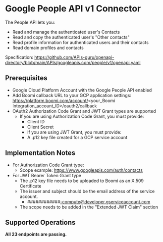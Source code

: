 # Google People API v1 Connector
The People API lets you:
+ Read and manage the authenticated user's Contacts
+ Read and copy the authenticated user's "Other contacts"
+ Read profile information for authenticated users and their contacts
+ Read domain profiles and contacts

Specification: https://github.com/APIs-guru/openapi-directory/blob/main/APIs/googleapis.com/people/v1/openapi.yaml

## Prerequisites
+ Google Cloud Platform Account with the Google People API enabled
+ Add Boomi callback URL to your GCP application settings: https://platform.boomi.com/account/<your_Boomi Integration_account_ID>/oauth2/callback
+ OAuth2 Authorization Code Grant and JWT Grant types are supported
    + If you are using Authorization Code Grant, you must provide:
        + Client ID
        + Client Secret
        + If you are using JWT Grant, you must provide:
        + A .p12 key file created for a GCP service account

## Implementation Notes
+ For Authorization Code Grant type:
    + Scope example: https://www.googleapis.com/auth/contacts
+ For JWT Bearer Token Grant type
    + The .p12 key file needs to be uploaded to Boomi as an X.509 Certificate
    + The issuer and subject should be the email address of the service account.
        + \############-compute@developer.gserviceaccount.com
    + The scope needs to be added in the "Extended JWT Claim" section

## Supported Operations
**All 23 endpoints are passing.**


